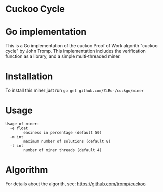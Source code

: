 
Cuckoo Cycle
============
# Go implementation
This is a Go implementation of the cuckoo Proof of Work algorith "cuckoo cycle" by John Tromp.
This implementation includes the verification function as a library, and a simple multi-threaded miner.

# Installation
To install this miner just run
`go get github.com/ZiRo-/cuckgo/miner`

# Usage

```
Usage of miner:
  -e float
    	easiness in percentage (default 50)
  -m int
    	maximum number of solutions (default 8)
  -t int
    	number of miner threads (default 4)
```
# Algorithm

For details about the algorith, see: https://github.com/tromp/cuckoo
